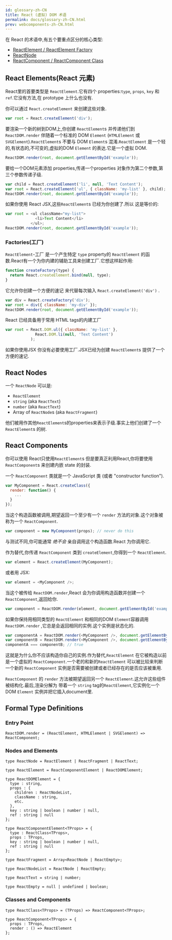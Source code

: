 ```yaml
---
id: glossary-zh-CN
title: React (虚拟) DOM 术语
permalink: docs/glossary-zh-CN.html
prev: webcomponents-zh-CN.html
---
```


在 React 的术语中,有五个要重点区分的核心类型:

- [ReactElement / ReactElement Factory](#react-elementsreact-元素)
- [ReactNode](#react-nodes)
- [ReactComponent / ReactComponent Class](#react-components)

## React Elements(React 元素)

React里的首要类型是 `ReactElement`.它有四个 properties:`type`, `props`, `key` 和 `ref`.它没有方法,在 prototype 上什么也没有.

你可以通过 `React.createElement` 来创建这些对象.

```javascript
var root = React.createElement('div');
```

要渲染一个新的树到DOM上,你创建 `ReactElement`s 并传递他们到 `ReactDOM.render` 伴随着一个标准的 DOM `Element` (`HTMLElement` 或 `SVGElement`).`ReactElement`s 不要与 DOM `Element`s 混淆.`ReactElement` 是一个轻的,有状态的,不可变的,虚拟的DOM `Element` 的表达.它是一个虚拟 DOM.

```javascript
ReactDOM.render(root, document.getElementById('example'));
```

要给一个DOM元素添加 properties,传递一个properties 对象作为第二个参数,第三个参数传递子级.

```javascript
var child = React.createElement('li', null, 'Text Content');
var root = React.createElement('ul', { className: 'my-list' }, child);
ReactDOM.render(root, document.getElementById('example'));
```

如果你使用 React JSX,这些`ReactElement`s 已经为你创建了.所以 这是等价的:

```javascript
var root = <ul className="my-list">
             <li>Text Content</li>
           </ul>;
ReactDOM.render(root, document.getElementById('example'));
```

### Factories(工厂)

`ReactElement`-工厂 是一个产生特定 `type` property的 `ReactElement` 的函数.React有一个为你内建的辅助工具来创建工厂.它想这样起作用:

```javascript
function createFactory(type) {
  return React.createElement.bind(null, type);
}
```

它允许你创建一个方便的速记 来代替每次输入 `React.createElement('div')` .

```javascript
var div = React.createFactory('div');
var root = div({ className: 'my-div' });
ReactDOM.render(root, document.getElementById('example'));
```

React 已经具备用于常用 HTML tags的内建工厂

```javascript
var root = React.DOM.ul({ className: 'my-list' },
             React.DOM.li(null, 'Text Content')
           );
```

如果你使用JSX 你没有必要使用工厂.JSX已经为创建 `ReactElement`s 提供了一个 方便的速记.


## React Nodes

一个 `ReactNode` 可以是:

- `ReactElement`
- `string` (aka `ReactText`)
- `number` (aka `ReactText`)
- Array of `ReactNode`s (aka `ReactFragment`)

他们被用作其他`ReactElement`s的properties来表示子级.事实上他们创建了一个 `ReactElement`s 的树.


## React Components

你可以使用 React只使用`ReactElement`s 但是要真正利用React,你将要使用 `ReactComponent`s 来创建内嵌 state 的封装.

一个 `ReactComponent` 类就是一个 JavaScript 类 (或者 "constructor function").

```javascript
var MyComponent = React.createClass({
  render: function() {
    ...
  }
});
```

当这个构造函数被调用,期望返回一个至少有一个 `render` 方法的对象.这个对象被称为一个 `ReactComponent`.

```javascript
var component = new MyComponent(props); // never do this
```

与测试不同,你可能通常 *绝不会* 亲自调用这个构造函数.React 为你调用它.

作为替代,你传递 `ReactComponent` 类到 `createElement`,你得到一个 `ReactElement`.

```javascript
var element = React.createElement(MyComponent);
```

或者用 JSX:

```javascript
var element = <MyComponent />;
```

当这个被传给 `ReactDOM.render`,React 会为你调用构造函数并创建一个 `ReactComponent`,返回给你.

```javascript
var component = ReactDOM.render(element, document.getElementById('example'));
```

如果你保持用相同类型的 `ReactElement` 和相同的DOM `Element`容器调用 `ReactDOM.render` ,它总是会返回相同的实例.这个实例是状态化的.

```javascript
var componentA = ReactDOM.render(<MyComponent />, document.getElementById('example'));
var componentB = ReactDOM.render(<MyComponent />, document.getElementById('example'));
componentA === componentB; // true
```

这就是为什么你不应该构造你自己的实例.作为替代,`ReactElement` 在它被构造以前 是一个虚拟的 `ReactComponent`.一个老的和新的`ReactElement` 可以被比较来判断 一个新的 `ReactComponent` 实例是否需要被创建或者已经存在的是否应该被重用.

 `ReactComponent` 的 `render` 方法被期望返回另一个 `ReactElement`.这允许这些组件被结构化.最后,渲染分解为 带着一个 `string` tag的`ReactElement`,它实例化一个 DOM `Element` 实例并把它插入document里.


## Formal Type Definitions

### Entry Point

```
ReactDOM.render = (ReactElement, HTMLElement | SVGElement) => ReactComponent;
```

### Nodes and Elements

```
type ReactNode = ReactElement | ReactFragment | ReactText;

type ReactElement = ReactComponentElement | ReactDOMElement;

type ReactDOMElement = {
  type : string,
  props : {
    children : ReactNodeList,
    className : string,
    etc.
  },
  key : string | boolean | number | null,
  ref : string | null
};

type ReactComponentElement<TProps> = {
  type : ReactClass<TProps>,
  props : TProps,
  key : string | boolean | number | null,
  ref : string | null
};

type ReactFragment = Array<ReactNode | ReactEmpty>;

type ReactNodeList = ReactNode | ReactEmpty;

type ReactText = string | number;

type ReactEmpty = null | undefined | boolean;
```

### Classes and Components

```
type ReactClass<TProps> = (TProps) => ReactComponent<TProps>;

type ReactComponent<TProps> = {
  props : TProps,
  render : () => ReactElement
};
```

